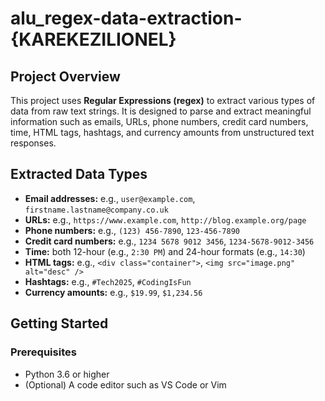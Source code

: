 # alu_regex-data-extraction-{KAREKEZILIONEL}

## Project Overview

This project uses **Regular Expressions (regex)** to extract various types of data from raw text strings. It is designed to parse and extract meaningful information such as emails, URLs, phone numbers, credit card numbers, time, HTML tags, hashtags, and currency amounts from unstructured text responses.

## Extracted Data Types

- **Email addresses:** e.g., `user@example.com`, `firstname.lastname@company.co.uk`  
- **URLs:** e.g., `https://www.example.com`, `http://blog.example.org/page`  
- **Phone numbers:** e.g., `(123) 456-7890`, `123-456-7890`  
- **Credit card numbers:** e.g., `1234 5678 9012 3456`, `1234-5678-9012-3456`  
- **Time:** both 12-hour (e.g., `2:30 PM`) and 24-hour formats (e.g., `14:30`)  
- **HTML tags:** e.g., `<div class="container">`, `<img src="image.png" alt="desc" />`  
- **Hashtags:** e.g., `#Tech2025`, `#CodingIsFun`  
- **Currency amounts:** e.g., `$19.99`, `$1,234.56`  

## Getting Started

### Prerequisites

- Python 3.6 or higher  
- (Optional) A code editor such as VS Code or Vim

